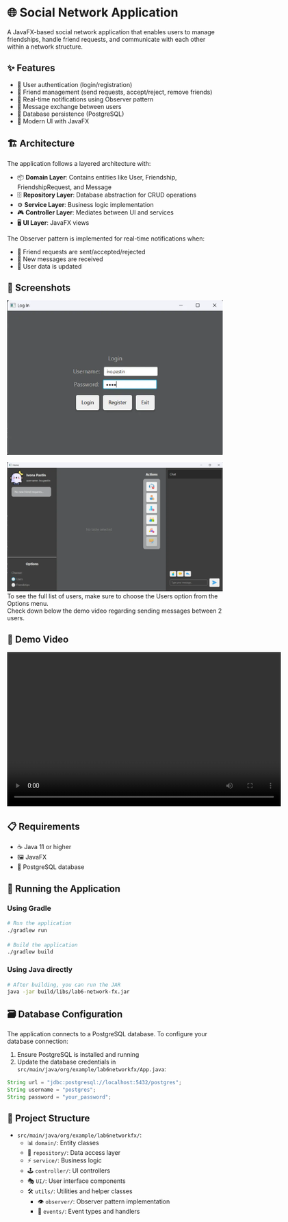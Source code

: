# 🌐 Social Network Application

A JavaFX-based social network application that enables users to manage friendships, handle friend requests, and communicate with each other within a network structure.

## ✨ Features

- 🔐 User authentication (login/registration)
- 👥 Friend management (send requests, accept/reject, remove friends)
- 🔔 Real-time notifications using Observer pattern
- 💬 Message exchange between users
- 💾 Database persistence (PostgreSQL)
- 🎨 Modern UI with JavaFX

## 🏗️ Architecture

The application follows a layered architecture with:

- 📦 **Domain Layer**: Contains entities like User, Friendship, FriendshipRequest, and Message
- 🗄️ **Repository Layer**: Database abstraction for CRUD operations
- ⚙️ **Service Layer**: Business logic implementation
- 🎮 **Controller Layer**: Mediates between UI and services
- 🖥️ **UI Layer**: JavaFX views

The Observer pattern is implemented for real-time notifications when:

- 🔄 Friend requests are sent/accepted/rejected
- 📨 New messages are received
- 👤 User data is updated

## 📸 Screenshots
![Login Screen](screenshots/login.webp)

![Main Window Screen](screenshots/main-window.webp)
To see the full list of users, make sure to choose the Users option from the Options menu.<br>
Check down below the demo video regarding sending messages between 2 users.

## 🎥 Demo Video
<video width="640" height="360" controls>
  <source src="videos/demo.webm" type="video/webm">
  Your browser does not support the video tag.
</video>

## 📋 Requirements

- ☕ Java 11 or higher
- 🖼️ JavaFX
- 🐘 PostgreSQL database

## 🚀 Running the Application

### Using Gradle

```bash
# Run the application
./gradlew run

# Build the application
./gradlew build
```

### Using Java directly

```bash
# After building, you can run the JAR
java -jar build/libs/lab6-network-fx.jar
```

## 🗃️ Database Configuration

The application connects to a PostgreSQL database. To configure your database connection:

1. Ensure PostgreSQL is installed and running
2. Update the database credentials in `src/main/java/org/example/lab6networkfx/App.java`:

```java
String url = "jdbc:postgresql://localhost:5432/postgres";
String username = "postgres";
String password = "your_password";
```

## 📁 Project Structure

- `src/main/java/org/example/lab6networkfx/`:
  - 📊 `domain/`: Entity classes
  - 💽 `repository/`: Data access layer
  - ⚡ `service/`: Business logic
  - 🕹️ `controller/`: UI controllers
  - 🎭 `UI/`: User interface components
  - 🛠️ `utils/`: Utilities and helper classes
    - 👁️ `observer/`: Observer pattern implementation
    - 📣 `events/`: Event types and handlers
